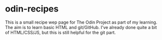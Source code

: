# odin-recipes
This is a small recipe wep page for The Odin Project as part of my learning. The aim is to learn basic HTML and git/GitHub. I've already done quite a bit of HTML/CSS/JS, but this is still helpful for the git part.
